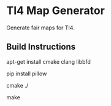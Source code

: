 # TI4 Map Generator

Generate fair maps for TI4.

## Build Instructions

apt-get install cmake clang libbfd 

pip install pillow

cmake ./

make
